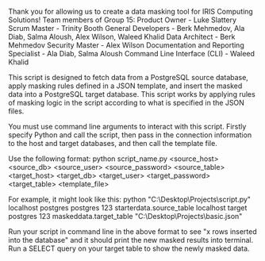 Thank you for allowing us to create a data masking tool for IRIS Computing Solutions!
Team members of Group 15:
Product Owner - Luke Slattery
Scrum Master - Trinity Booth
General Developers - Berk Mehmedov, Ala Diab, Salma Aloush, Alex Wilson, Waleed Khalid
Data Architect - Berk Mehmedov
Security Master - Alex Wilson
Documentation and Reporting Specialist - Ala Diab, Salma Aloush
Command Line Interface (CLI) - Waleed Khalid

This script is designed to fetch data from a PostgreSQL source database, apply masking rules defined in a JSON template, and insert the masked data into a PostgreSQL target database.
This script works by applying rules of masking logic in the script according to what is specified in the JSON files.

You must use command line arguments to interact with this script. Firstly specify Python and call the script, then pass in the connection information to the host and target databases, and then call the template file. 

Use the following format:
python script_name.py <source_host> <source_db> <source_user> <source_password> <source_table> <target_host> <target_db> <target_user> <target_password> <target_table> <template_file>

For example, it might look like this:
 python "C:\Desktop\Projects\script.py" localhost postgres postgres 123 starterdata.source_table localhost target postgres 123 maskeddata.target_table "C:\Desktop\Projects\basic.json"

Run your script in command line in the above format to see "x rows inserted into the database" and it should print the new masked results into terminal. Run a SELECT query on your target table to show the newly masked data.
